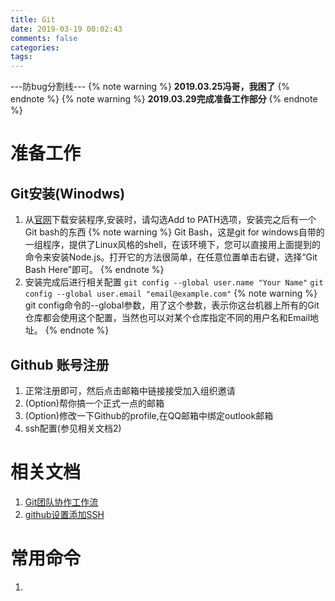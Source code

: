 ```yaml
---
title: Git
date: 2019-03-19 00:02:43
comments: false
categories:
tags:
---
```


---防bug分割线---
{% note warning %}
**2019.03.25冯哥，我困了**
{% endnote %}
{% note warning %}
**2019.03.29完成准备工作部分**
{% endnote %}
# 准备工作
## Git安装(Winodws)
1. 从[官网](https://git-scm.com/downloads)下载安装程序,安装时，请勾选Add to PATH选项，安装完之后有一个Git bash的东西
{% note warning %}
Git Bash，这是git for windows自带的一组程序，提供了Linux风格的shell，在该环境下，您可以直接用上面提到的命令来安装Node.js。打开它的方法很简单，在任意位置单击右键，选择“Git Bash Here”即可。
{% endnote %}
2. 安装完成后进行相关配置
`git config --global user.name "Your Name"`
`git config --global user.email "email@example.com"`
{% note warning %}
git config命令的--global参数，用了这个参数，表示你这台机器上所有的Git仓库都会使用这个配置，当然也可以对某个仓库指定不同的用户名和Email地址。
{% endnote %}

## Github 账号注册
1. 正常注册即可，然后点击邮箱中链接接受加入组织邀请
2. (Option)帮你搞一个正式一点的邮箱
3. (Option)修改一下Github的profile,在QQ邮箱中绑定outlook邮箱
3. ssh配置(参见相关文档2)

# 相关文档
1. [Git团队协作工作流](https://blog.csdn.net/qq_32452623/article/details/78905181)
2. [github设置添加SSH](https://www.cnblogs.com/chuyanfenfei/p/8035067.html)

# 常用命令
1.